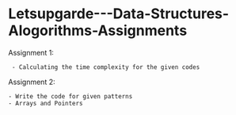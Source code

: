 # Letsupgarde---Data-Structures-Alogorithms-Assignments

Assignment 1:

     - Calculating the time complexity for the given codes
     
  
Assignment 2:

    - Write the code for given patterns
    - Arrays and Pointers
